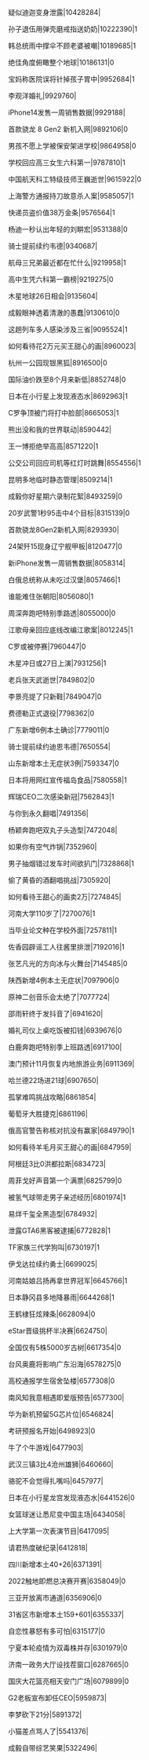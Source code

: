 疑似迪迦变身泄露|10428284|

孙子退伍用弹壳磨戒指送奶奶|10222390|1

韩总统雨中撑伞不顾老婆被嘲|10189685|1

绝佳角度俯瞰整个地球|10186131|0

宝妈称医院误将针掉孩子胃中|9952684|1

李观洋婚礼|9929760|

iPhone14发售一周销售数据|9929188|

首款骁龙 8 Gen2 新机入网|9892106|0

男孩不愿上学被保安架进学校|9864958|0

学校回应高三女生六科第一|9787810|1

中国航天科工特级技师王巍逝世|9615922|0

上海警方通报持刀故意杀人案|9585057|1

快递员盗价值38万金条|9576564|1

杨迪一秒认出年轻的刘畊宏|9531388|0

骑士提前续约韦德|9340687|

航母三兄弟最近都在忙什么|9219958|1

高中生凭六科第一霸榜|9219275|0

木星地球26日相会|9135604|

成毅眼神透着清澈的愚蠢|9130610|0

这趟列车多人感染涉及三省|9095524|1

如何看待花2万元买王甜心的画|8960023|

杭州一公园现银黑狐|8916500|0

国际油价跌至8个月来新低|8852748|0

日本在小行星上发现液态水|8692963|1

C罗争顶被门将打中脸部|8665053|1

熊出没和我的世界联动|8590442|

王一博拒绝举高高|8571220|1

公交公司回应司机等红灯时跳舞|8554556|1

昆明多地临时静态管理|8509214|1

成毅你好星期六录制花絮|8493259|0

20岁武警1秒95击中4个目标|8315139|0

首款骁龙8Gen2新机入网|8293930|

24架歼15现身辽宁舰甲板|8120477|0

新iPhone发售一周销售数据|8058314|

白俄总统称从未吃过汉堡|8057466|1

谁能难住张朝阳|8056080|1

周深奔跑吧特别季路透|8055000|0

江歌母亲回应底线改编江歌案|8012245|1

C罗或被停赛|7960447|0

木星冲日或27日上演|7931256|1

老兵张天武逝世|7849802|0

李景亮提了只新鞋|7849047|0

费德勒正式退役|7798362|0

广东新增6例本土确诊|7779011|0

骑士提前续约迪恩韦德|7650554|

山东新增本土无症状3例|7593347|0

日本将用网红宣传福岛食品|7580558|1

辉瑞CEO二次感染新冠|7562843|1

与你到永久翻唱|7491356|

杨颖奔跑吧双丸子头造型|7472048|

如果你有空气炸锅|7352960|

男子抽烟错过发车时间欲扒门|7328868|1

偷了黄昏的酒翻唱挑战|7305920|

如何看待王甜心的画卖2万|7274845|

河南大学110岁了|7270076|1

当毕业论文种在学校外面|7257811|1

佐香园辟谣工人往酱里排泄|7192016|1

张艺凡光的方向冰与火舞台|7145485|0

陕西新增4例本土无症状|7097906|0

原神二创音乐会太绝了|7077724|

邵雨轩终于发抖音了|6941620|

婚礼司仪上桌吃饭被扣钱|6939676|0

白鹿奔跑吧特别季上班路透|6917100|

澳门预计11月恢复内地旅游业务|6911369|

哈兰德22场进21球|6907650|

孤掌难鸣挑战攻略|6861854|

葡萄牙大胜捷克|6861196|

俄高官警告称核对抗没有赢家|6849790|1

如何看待羊毛月买王甜心的画|6847959|

阿根廷3比0洪都拉斯|6834723|

周菲戈好声音第一个满票|6825799|0

被氢气球带走男子亲述经历|6801974|1

易烊千玺全黑造型|6784932|

泄露GTA6黑客被逮捕|6772828|1

TF家族三代学狗叫|6730197|1

伊戈达拉续约勇士|6699025|

河南姑娘吕扬再拿世界冠军|6645766|1

日本静冈县多地降暴雨|6644268|1

王鹤棣狂炫辣条|6628094|0

eStar晋级挑杯半决赛|6624750|

全国仅有5株5000岁古树|6617354|0

台风奥鹿将影响广东沿海|6578275|0

高校通报学生宿舍坠楼|6577308|0

南风知我意相遇即爱版预告|6577300|

华为新机预留5G芯片位|6546824|

考研预报名开始|6498923|0

牛了个牛游戏|6477903|

武汉三镇3比4沧州雄狮|6460660|

骆驼不会觉得扎嘴吗|6457977|

日本在小行星龙宫发现液态水|6441526|0

女篮球迷让悉尼变中国主场|6434058|

上大学第一次表演节目|6417095|

请君热度破纪录|6412818|

四川新增本土40+26|6371391|

2022触地即燃总决赛开赛|6358049|0

三亚开放离市通道|6356906|0

31省区市新增本土159+601|6355337|

自恋性暴怒有多可怕|6315177|0

宁夏本轮疫情为双毒株并存|6301979|0

济南一政务大厅设找茬窗口|6287665|0

国庆大花篮亮相天安门广场|6079899|0

G2老板宣布卸任CEO|5959873|

李梦砍下21分|5891372|

小猫差点骂人了|5541376|

成毅自带综艺笑果|5322496|

